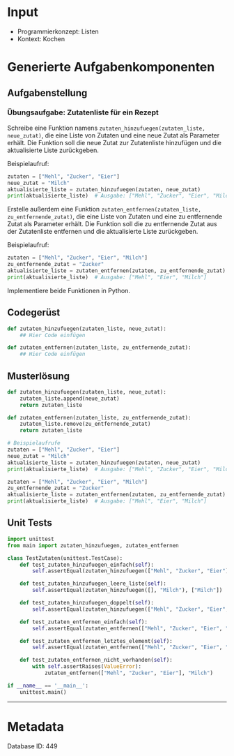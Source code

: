 # Input
- Programmierkonzept: Listen
- Kontext: Kochen

# Generierte Aufgabenkomponenten
## Aufgabenstellung
### Übungsaufgabe: Zutatenliste für ein Rezept

Schreibe eine Funktion namens `zutaten_hinzufuegen(zutaten_liste, neue_zutat)`, die eine Liste von Zutaten und eine neue Zutat als Parameter erhält. Die Funktion soll die neue Zutat zur Zutatenliste hinzufügen und die aktualisierte Liste zurückgeben.

Beispielaufruf:
```python
zutaten = ["Mehl", "Zucker", "Eier"]
neue_zutat = "Milch"
aktualisierte_liste = zutaten_hinzufuegen(zutaten, neue_zutat)
print(aktualisierte_liste)  # Ausgabe: ["Mehl", "Zucker", "Eier", "Milch"]
```

Erstelle außerdem eine Funktion `zutaten_entfernen(zutaten_liste, zu_entfernende_zutat)`, die eine Liste von Zutaten und eine zu entfernende Zutat als Parameter erhält. Die Funktion soll die zu entfernende Zutat aus der Zutatenliste entfernen und die aktualisierte Liste zurückgeben.

Beispielaufruf:
```python
zutaten = ["Mehl", "Zucker", "Eier", "Milch"]
zu_entfernende_zutat = "Zucker"
aktualisierte_liste = zutaten_entfernen(zutaten, zu_entfernende_zutat)
print(aktualisierte_liste)  # Ausgabe: ["Mehl", "Eier", "Milch"]
```

Implementiere beide Funktionen in Python.

## Codegerüst
```python
def zutaten_hinzufuegen(zutaten_liste, neue_zutat):
    ## Hier Code einfügen

def zutaten_entfernen(zutaten_liste, zu_entfernende_zutat):
    ## Hier Code einfügen
```

## Musterlösung
```python
def zutaten_hinzufuegen(zutaten_liste, neue_zutat):
    zutaten_liste.append(neue_zutat)
    return zutaten_liste

def zutaten_entfernen(zutaten_liste, zu_entfernende_zutat):
    zutaten_liste.remove(zu_entfernende_zutat)
    return zutaten_liste

# Beispielaufrufe
zutaten = ["Mehl", "Zucker", "Eier"]
neue_zutat = "Milch"
aktualisierte_liste = zutaten_hinzufuegen(zutaten, neue_zutat)
print(aktualisierte_liste)  # Ausgabe: ["Mehl", "Zucker", "Eier", "Milch"]

zutaten = ["Mehl", "Zucker", "Eier", "Milch"]
zu_entfernende_zutat = "Zucker"
aktualisierte_liste = zutaten_entfernen(zutaten, zu_entfernende_zutat)
print(aktualisierte_liste)  # Ausgabe: ["Mehl", "Eier", "Milch"]
```

## Unit Tests
```python
import unittest
from main import zutaten_hinzufuegen, zutaten_entfernen

class TestZutaten(unittest.TestCase):
    def test_zutaten_hinzufuegen_einfach(self):
        self.assertEqual(zutaten_hinzufuegen(["Mehl", "Zucker", "Eier"], "Milch"), ["Mehl", "Zucker", "Eier", "Milch"])

    def test_zutaten_hinzufuegen_leere_liste(self):
        self.assertEqual(zutaten_hinzufuegen([], "Milch"), ["Milch"])

    def test_zutaten_hinzufuegen_doppelt(self):
        self.assertEqual(zutaten_hinzufuegen(["Mehl", "Zucker", "Eier", "Milch"], "Milch"), ["Mehl", "Zucker", "Eier", "Milch", "Milch"])

    def test_zutaten_entfernen_einfach(self):
        self.assertEqual(zutaten_entfernen(["Mehl", "Zucker", "Eier", "Milch"], "Zucker"), ["Mehl", "Eier", "Milch"])

    def test_zutaten_entfernen_letztes_element(self):
        self.assertEqual(zutaten_entfernen(["Mehl", "Zucker", "Eier", "Milch"], "Milch"), ["Mehl", "Zucker", "Eier"])

    def test_zutaten_entfernen_nicht_vorhanden(self):
        with self.assertRaises(ValueError):
            zutaten_entfernen(["Mehl", "Zucker", "Eier"], "Milch")

if __name__ == '__main__':
    unittest.main()
```
___
# Metadata
Database ID: 449
